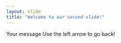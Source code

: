 ```yaml
---
layout: slide
title: "Welcome to our second slide!"
---
```

Your message
Use the left arrow to go back!
